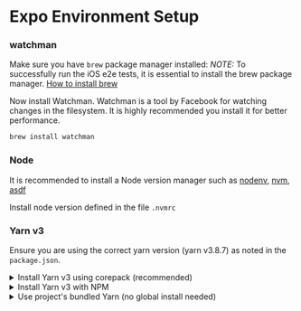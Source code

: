 # Expo Environment Setup

### watchman

Make sure you have `brew` package manager installed:
_NOTE:_ To successfully run the iOS e2e tests, it is essential to install the brew package manager.
[How to install brew](https://brew.sh/#install)

Now install Watchman. Watchman is a tool by Facebook for watching changes in the filesystem. It is highly recommended you install it for better performance.

```bash
brew install watchman
```

### Node

It is recommended to install a Node version manager such as [nodenv](https://github.com/nodenv/nodenv?tab=readme-ov-file#installation), [nvm](https://github.com/nvm-sh/nvm?tab=readme-ov-file#installing-and-updating), [asdf](https://asdf-vm.com/guide/getting-started.html#_3-install-asdf)

Install node version defined in the file `.nvmrc`

### Yarn v3

Ensure you are using the correct yarn version (yarn v3.8.7) as noted in the `package.json`.

<details>
  <summary>Install Yarn v3 using corepack (recommended)</summary>

```bash
corepack enable
corepack prepare yarn@3.8.7 --activate

# check yarn version (should show 3.8.7)
yarn --version
```

</details>

<details>
  <summary>Install Yarn v3 with NPM</summary>

```bash
npm install -g yarn@3.8.7

# check yarn version (should show 3.8.7)
yarn --version
```

</details>

<details>
  <summary>Use project's bundled Yarn (no global install needed)</summary>

The project includes its own Yarn v3.8.7 binary at `.yarn/releases/yarn-3.8.7.cjs`. If you have any version of Yarn installed, the project will automatically use the correct version thanks to the `.yarnrc.yml` configuration.

```bash
# check yarn version (should show 3.8.7 when run from project directory)
yarn --version
```

</details>
